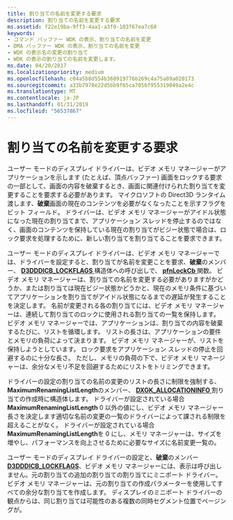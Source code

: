 ```yaml
---
title: 割り当ての名前を変更する要求
description: 割り当ての名前を変更する要求
ms.assetid: f22e19ba-9ff3-4aa1-a3f0-103f67ea7c60
keywords:
- コマンド バッファー WDK の表示、割り当ての名前を変更
- DMA バッファー WDK の表示、割り当ての名前を変更
- WDK の表示名の変更の割り当て
- WDK の表示の割り当ての名前を変更します。
ms.date: 04/20/2017
ms.localizationpriority: medium
ms.openlocfilehash: c04a5b8d554b360919776b269c4a75a89a020173
ms.sourcegitcommit: a33b7978e22d5bb9f65ca7056f955319049a2e4c
ms.translationtype: MT
ms.contentlocale: ja-JP
ms.lasthandoff: 01/31/2019
ms.locfileid: "56537867"
---
```

# <a name="requesting-to-rename-an-allocation"></a>割り当ての名前を変更する要求


ユーザー モードのディスプレイ ドライバーは、ビデオ メモリ マネージャーがアプリケーションを示します (たとえば、頂点バッファー) 画面をロックする要求の一部として、画面の内容を破棄するとき、画面に関連付けられた割り当てを変更することを要求する必要があります。 マイクロソフトの Direct3D ランタイム渡します、**破棄**画面の現在のコンテンツを必要がなくなったことを示すフラグをビット フィールド。 ドライバーは、ビデオ メモリ マネージャーがアイドル状態になった現在の割り当てまで、アプリケーション スレッドを停止するのではなく、画面のコンテンツを保持している現在の割り当てがビジー状態で場合は、ロック要求を処理するために、新しい割り当てを割り当てることを要求できます。

ユーザー モードのディスプレイ ドライバーは、ビデオ メモリ マネージャーでは、ドライバーを設定すると、割り当てが名前を変更ことを要求、**破棄**のメンバー、 [ **D3DDDICB\_LOCKFLAGS** ](https://msdn.microsoft.com/library/windows/hardware/ff544214)構造体への呼び出しで、 [ **pfnLockCb** ](https://msdn.microsoft.com/library/windows/hardware/ff568914)関数。 ビデオ メモリ マネージャーは、割り当ての名前を変更する必要がありますがかどうか、または割り当ては現在ビジー状態かどうかと、現在のメモリ条件に基づいてアプリケーションを割り当てがアイドル状態になるまでの遅延が発生することを決定します。 名前が変更される各の割り当てには、ビデオ メモリ マネージャーは、連続して割り当てのロックに使用される割り当ての一覧を保持します。 ビデオ メモリ マネージャーでは、アプリケーションは、割り当ての内容を破棄するたびに、リストを循環します。 リストの長さは、アプリケーションの要件とメモリの負荷によって決まります。 ビデオ メモリ マネージャーが、リストを保持しようとしています。 ロック要求をアプリケーション スレッドの停止を回避するのに十分な長さ。 ただし、メモリの負荷の下で、ビデオ メモリ マネージャーは、余分なメモリ不足を回避するためにリストをトリミングできます。

ドライバーの設定の割り当ての名前の変更のリストの長さに制限を強制する、 **MaximumRenamingListLength**のメンバー、 [ **DXGK\_ALLOCATIONINFO** ](https://msdn.microsoft.com/library/windows/hardware/ff560960)割り当ての作成時に構造体します。 ドライバーが設定されている場合**MaximumRenamingListLength** 0 以外の値にし、ビデオ メモリ マネージャー長さを決定します適切な名前の変更の一覧のドライバーによって課される制限を超えることがなく。 ドライバーが設定されている場合**MaximumRenamingListLength**を 0 にし、メモリ マネージャーは、サイズを増やし、パフォーマンスを向上させるために必要なサイズに名前変更一覧の。

ユーザー モードのディスプレイ ドライバーの設定と、**破棄**のメンバー [ **D3DDDICB\_LOCKFLAGS**](https://msdn.microsoft.com/library/windows/hardware/ff544214)、ビデオ メモリ マネージャーには、表示は呼び出しません。元の割り当ての追加の割り当ての割り当てにミニポート ドライバー。 ビデオ メモリ マネージャーは、元の割り当ての作成パラメーターを使用してすべての余分な割り当てを作成します。 ディスプレイのミニポート ドライバーの観点からは、同じ割り当ては可能性のある複数の同時セグメント位置でページングが。

 

 





